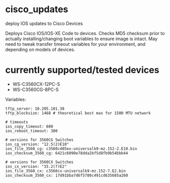 # cisco_updates

deploy IOS updates to Cisco Devices

Deploys Cisco IOS/IOS-XE Code to devices. Checks MD5 checksum prior to actually installing/changing boot variables to ensure image is intact. May need to tweak transfer timeout variables for your environment, and depending on models of devices.

# currently supported/tested devices
- WS-C3560CX-12PC-S
- WS-C3560CG-8PC-S

Variables:
```
tftp_server: 10.205.101.38
tftp_blocksize: 1468 # theoretical best max for 1500 MTU network

# timeouts
ios_copy_timeout: 600
ios_reboot_timeout: 300

# versions for 3560CG Switches
ios_cg_version: "12.5(2)E10"
ios_file_3560_cg: c3560c405ex-universalk9-mz.152-2.E10.bin
ios_checksum_3560_cg: 6421c6090e78dda2bf5d8fb9b54bbb44

# versions for 3560CX Switches
ios_cx_version: "15.2(7)E2"
ios_file_3560_cx: c3560cx-universalk9-mz.152-7.E2.bin
ios_checksum_3560_cx: 17d91bba7d6f5780c491cd635685a260
```